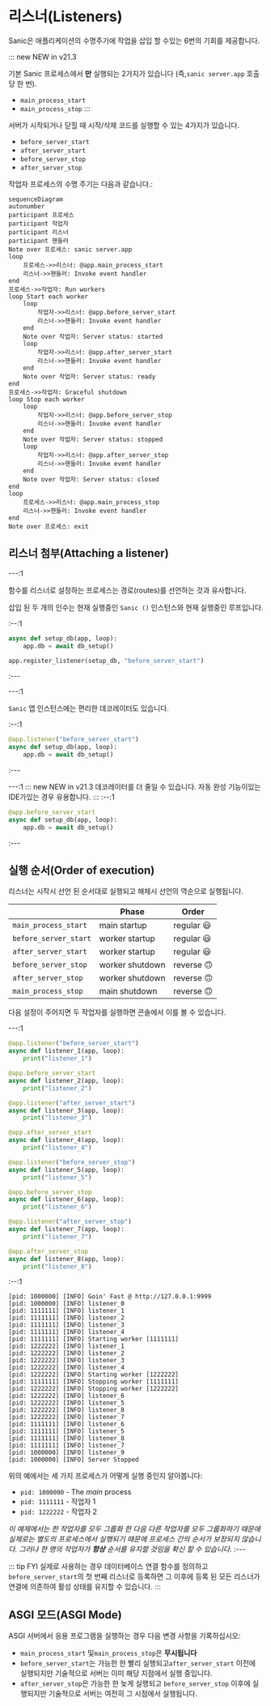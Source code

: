 # 리스너(Listeners)

Sanic은 애플리케이션의 수명주기에 작업을 삽입 할 수있는 6번의 기회를 제공합니다.

::: new NEW in v21.3

기본 Sanic 프로세스에서 **만** 실행되는 2가지가 있습니다 (즉,`sanic server.app` 호출 당 한 번).

- `main_process_start`
- `main_process_stop`
:::

서버가 시작되거나 닫힐 때 시작/삭제 코드를 실행할 수 있는 4가지가 있습니다.

- `before_server_start`
- `after_server_start`
- `before_server_stop`
- `after_server_stop`

작업자 프로세스의 수명 주기는 다음과 같습니다.:

```mermaid
sequenceDiagram
autonumber
participant 프로세스
participant 작업자
participant 리스너
participant 핸들러
Note over 프로세스: sanic server.app
loop
    프로세스->>리스너: @app.main_process_start
    리스너->>핸들러: Invoke event handler
end
프로세스->>작업자: Run workers
loop Start each worker
    loop
        작업자->>리스너: @app.before_server_start
        리스너->>핸들러: Invoke event handler
    end
    Note over 작업자: Server status: started
    loop
        작업자->>리스너: @app.after_server_start
        리스너->>핸들러: Invoke event handler
    end
    Note over 작업자: Server status: ready
end
프로세스->>작업자: Graceful shutdown
loop Stop each worker
    loop
        작업자->>리스너: @app.before_server_stop
        리스너->>핸들러: Invoke event handler
    end
    Note over 작업자: Server status: stopped
    loop
        작업자->>리스너: @app.after_server_stop
        리스너->>핸들러: Invoke event handler
    end
    Note over 작업자: Server status: closed
end
loop
    프로세스->>리스너: @app.main_process_stop
    리스너->>핸들러: Invoke event handler
end
Note over 프로세스: exit
```

## 리스너 첨부(Attaching a listener)

---:1

함수를 리스너로 설정하는 프로세스는 경로(routes)를 선언하는 것과 유사합니다.

삽입 된 두 개의 인수는 현재 실행중인 `Sanic ()` 인스턴스와 현재 실행중인 루프입니다.

:--:1

```python
async def setup_db(app, loop):
    app.db = await db_setup()

app.register_listener(setup_db, "before_server_start")
```

:---

---:1

`Sanic` 앱 인스턴스에는 편리한 데코레이터도 있습니다.

:--:1

```python
@app.listener("before_server_start")
async def setup_db(app, loop):
    app.db = await db_setup()
```

:---

---:1
::: new NEW in v21.3
데코레이터를 더 줄일 수 있습니다. 자동 완성 기능이있는 IDE가있는 경우 유용합니다.
:::
:--:1

```python
@app.before_server_start
async def setup_db(app, loop):
    app.db = await db_setup()
```

:---

## 실행 순서(Order of execution)

리스너는 시작시 선언 된 순서대로 실행되고 해체시 선언의 역순으로 실행됩니다.

|                       | Phase           | Order                      |
| --------------------- | --------------- | -------------------------- |
| `main_process_start`  | main startup    | regular :smiley:           |
| `before_server_start` | worker startup  | regular :smiley:           |
| `after_server_start`  | worker startup  | regular :smiley:           |
| `before_server_stop`  | worker shutdown | reverse :upside_down_face: |
| `after_server_stop`   | worker shutdown | reverse :upside_down_face: |
| `main_process_stop`   | main shutdown   | reverse :upside_down_face: |

다음 설정이 주어지면 두 작업자를 실행하면 콘솔에서 이를 볼 수 있습니다.

---:1

```python
@app.listener("before_server_start")
async def listener_1(app, loop):
    print("listener_1")

@app.before_server_start
async def listener_2(app, loop):
    print("listener_2")

@app.listener("after_server_start")
async def listener_3(app, loop):
    print("listener_3")

@app.after_server_start
async def listener_4(app, loop):
    print("listener_4")

@app.listener("before_server_stop")
async def listener_5(app, loop):
    print("listener_5")

@app.before_server_stop
async def listener_6(app, loop):
    print("listener_6")

@app.listener("after_server_stop")
async def listener_7(app, loop):
    print("listener_7")

@app.after_server_stop
async def listener_8(app, loop):
    print("listener_8")
```

:--:1

```bash{3-7,13,19-22}
[pid: 1000000] [INFO] Goin' Fast @ http://127.0.0.1:9999
[pid: 1000000] [INFO] listener_0
[pid: 1111111] [INFO] listener_1
[pid: 1111111] [INFO] listener_2
[pid: 1111111] [INFO] listener_3
[pid: 1111111] [INFO] listener_4
[pid: 1111111] [INFO] Starting worker [1111111]
[pid: 1222222] [INFO] listener_1
[pid: 1222222] [INFO] listener_2
[pid: 1222222] [INFO] listener_3
[pid: 1222222] [INFO] listener_4
[pid: 1222222] [INFO] Starting worker [1222222]
[pid: 1111111] [INFO] Stopping worker [1111111]
[pid: 1222222] [INFO] Stopping worker [1222222]
[pid: 1222222] [INFO] listener_6
[pid: 1222222] [INFO] listener_5
[pid: 1222222] [INFO] listener_8
[pid: 1222222] [INFO] listener_7
[pid: 1111111] [INFO] listener_6
[pid: 1111111] [INFO] listener_5
[pid: 1111111] [INFO] listener_8
[pid: 1111111] [INFO] listener_7
[pid: 1000000] [INFO] listener_9
[pid: 1000000] [INFO] Server Stopped
```

위의 예에서는 세 가지 프로세스가 어떻게 실행 중인지 알아봅니다:

- `pid: 1000000` - The *main* process
- `pid: 1111111` - 작업자 1
- `pid: 1222222` - 작업자 2

*이 예제에서는 한 작업자를 모두 그룹화 한 다음 다른 작업자를 모두 그룹화하기 때문에 실제로는 별도의 프로세스에서 실행되기 때문에 프로세스 간의 순서가 보장되지 않습니다. 그러나 한 명의 작업자가 **항상** 순서를 유지할 것임을 확신 할 수 있습니다.*
:---

::: tip FYI
실제로 사용하는 경우 데이터베이스 연결 함수를 정의하고 `before_server_start`의 첫 번째 리스너로 등록하면 그 이후에 등록 된 모든 리스너가 연결에 의존하여 활성 상태를 유지할 수 있습니다.
:::

## ASGI 모드(ASGI Mode)

ASGI 서버에서 응용 프로그램을 실행하는 경우 다음 변경 사항을 기록하십시오:

- `main_process_start` 및`main_process_stop`은 **무시됩니다**
- `before_server_start`는 가능한 한 빨리 실행되고`after_server_start` 이전에 실행되지만 기술적으로 서버는 이미 해당 지점에서 실행 중입니다.
- `after_server_stop`은 가능한 한 늦게 실행되고 `before_server_stop` 이후에 실행되지만 기술적으로 서버는 여전히 그 시점에서 실행됩니다.
